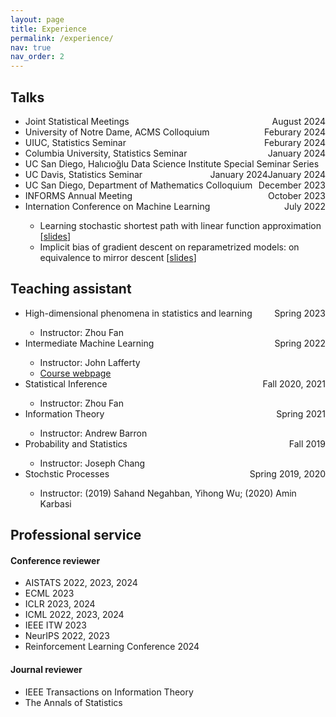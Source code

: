 ```yaml
---
layout: page
title: Experience
permalink: /experience/
nav: true
nav_order: 2
---
```


<h2 class="item">Talks</h2>
<ul>
<li>Joint Statistical Meetings <span style="float:right">August 2024</span></li>
<li>University of Notre Dame, ACMS Colloquium <span style="float:right">Feburary 2024</span></li>
<li>UIUC, Statistics Seminar <span style="float:right">Feburary 2024</span></li>
<li>Columbia University, Statistics Seminar <span style="float:right">January 2024</span></li>
<li>UC San Diego, Halıcıoğlu Data Science Institute Special Seminar Series <span style="float:right">January 2024</span></li>
<li>UC Davis, Statistics Seminar <span style="float:right">January 2024</span></li>
<li>UC San Diego, Department of Mathematics Colloquium <span style="float:right">December 2023</span></li>
<li>INFORMS Annual Meeting <span style="float:right">October 2023</span></li>
<li>Internation Conference on Machine Learning <span style="float:right">July 2022</span></li>
    <ul>
    <li>Learning stochastic shortest path with linear function approximation [<a href="/assets/pdf/slides/commuting_slides_workshop.pdf">slides</a>]</li>
    <li>Implicit bias of gradient descent on reparametrized models: on equivalence to mirror descent [<a href="assets/pdf/slides/commuting_slides_workshop.pdf">slides</a>]</li>
    </ul>
</ul>

<h2 class="item">Teaching assistant</h2>
<ul>
<li>High-dimensional phenomena in statistics and learning <span style="float:right">Spring 2023</span></li>
    <ul>
    <li>Instructor: Zhou Fan</li>
    </ul>
<li>Intermediate Machine Learning <span style="float:right">Spring 2022</span></li>
    <ul>
    <li>Instructor: John Lafferty</li>
    <li><a href="https://ydata123.org/sp22/interml/calendar.html">Course webpage</a></li>
    </ul>
<li>Statistical Inference <span style="float:right">Fall 2020, 2021</span></li>
    <ul>
    <li>Instructor: Zhou Fan</li>
    </ul>
<li>Information Theory <span style="float:right">Spring 2021</span></li>
    <ul><li>Instructor: Andrew Barron</li></ul>
<li>Probability and Statistics <span style="float:right">Fall 2019</span></li>
    <ul><li>Instructor: Joseph Chang</li></ul>
<li>Stochstic Processes <span style="float:right">Spring 2019, 2020</span></li>
    <ul><li>Instructor: (2019) Sahand Negahban, Yihong Wu; (2020) Amin Karbasi</li></ul>
</ul>

<h2 class="item">Professional service</h2>
<h4>Conference reviewer</h4>
<ul>
<li>AISTATS 2022, 2023, 2024</li>
<li>ECML 2023</li>
<li>ICLR 2023, 2024</li>
<li>ICML 2022, 2023, 2024</li>
<li>IEEE ITW 2023</li>
<li>NeurIPS 2022, 2023</li>
<li>Reinforcement Learning Conference 2024</li>
</ul>
<h4>Journal reviewer</h4>
<ul>
<li>IEEE Transactions on Information Theory</li>
<li>The Annals of Statistics</li>
</ul>